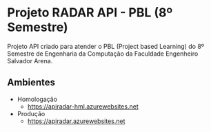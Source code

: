 # Projeto RADAR API - PBL (8º Semestre)

Projeto API criado para atender o PBL (Project based Learning) do 8º Semestre de Engenharia da Computação da Faculdade Engenheiro Salvador Arena.

## Ambientes
- Homologação
  - https://apiradar-hml.azurewebsites.net
- Produção
  - https://apiradar.azurewebsites.net 
